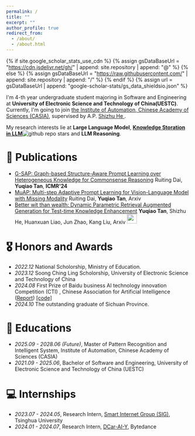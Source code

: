 ```yaml
---
permalink: /
title: ""
excerpt: ""
author_profile: true
redirect_from: 
  - /about/
  - /about.html
---
```


{% if site.google_scholar_stats_use_cdn %}
{% assign gsDataBaseUrl = "https://cdn.jsdelivr.net/gh/" | append: site.repository | append: "@" %}
{% else %}
{% assign gsDataBaseUrl = "https://raw.githubusercontent.com/" | append: site.repository | append: "/" %}
{% endif %}
{% assign url = gsDataBaseUrl | append: "google-scholar-stats/gs_data_shieldsio.json" %}

<span class='anchor' id='about-me'></span>

I'm 4-th year undergraduate student majoring in Software and Engineering at **University of Electronic Science and Technology of China(UESTC)**. Currently, I'm going to join  <a href="http://www.ia.cas.cn/">the Institute of Automation, Chinese Academy of Sciences (CASIA)</a>, supervised by A.P. <a href="https://heshizhu.github.io/">Shizhu He </a>.

My research interests lie at **Large Language Model**, **[Knowledge Storation in LLM](https://github.com/Trae1ounG/Awesome-Parametric-Knowledge-in-LLMs)**![github repo stars](https://img.shields.io/github/stars/Trae1ounG/Awesome-Parametric-Knowledge-in-LLMs) and **LLM Reasoning**.


<!-- # 🔥 News
- *2024.10*:  &nbsp;🎉🎉 I was selected as the outstanding graduate of Sichuan Province.
- *2024.09*: &nbsp;🎉🎉 I was admitted to join  the Institute of Automation, Chinese Academy of Sciences. My primary research focus will be on LLM. -->


# 📝 Publications 

<!-- <div class='paper-box'>
<!-- <div class='paper-box-image'><div><div class="badge">CVPR 2016</div><img src='images/500x300.png' alt="sym" width="100%"></div></div> -->
<!-- <div class='paper-box-text' markdown="1">
Waiting~
</div>
</div> --> 

- [G-SAP: Graph-based Structure-Aware Prompt Learning over Heterogeneous Knowledge for Commonsense Reasoning](https://dl.acm.org/doi/abs/10.1145/3652583.3658040) Ruiting Dai, **Yuqiao Tan**, **ICMR'24**
- [MuAP: Multi-step Adaptive Prompt Learning for Vision-Language Model with Missing Modality](https://arxiv.org/abs/2409.04693) Ruiting Dai, **Yuqiao Tan**, Arxiv
- [Better wit than wealth: Dynamic Parametric Retrieval Augmented Generation for Test-time Knowledge Enhancement](https://arxiv.org/abs/2503.23895) **Yuqiao Tan**, Shizhu He, Huanxuan Liao, Jun Zhao, Kang Liu, Arxiv  <a target="_self" href="https://github.com/Trae1ounG/DyPRAG"> <img style="height:20pt" src="https://img.shields.io/badge/-Code-pink?style=flat&logo=github"></a>

# 🎖 Honors and Awards
- *2022.12* National Scholorship, Ministry of Education.
- *2023.12* Soong Ching Ling Scholorship, University of Electronic Science and Technology of China
- *2024.08* First Prize of Baidu business AI technology innovation Competition (CTI) , Chinese Association for Artificial Intelligence (<a href="https://baijiahao.baidu.com/s?id=1808718087282135583&wfr=spider&for=pc&searchword=2024%E7%99%BE%E5%BA%A6%E6%90%9C%E7%B4%A2%E5%88%9B%E6%96%B0%E5%A4%A7%E8%B5%9B&sShare=2">Report</a>) [[code]](https://github.com/Trae1ounG/2024-BaiduAI-LLM-DSI)
- *2024.10* The outstanding graduate of Sichuan Province.

# 📖 Educations
- *2025.09 - 2028.06 (Future)*, Master of Pattern Recognition and Intelligent System, Institute of Automation, Chinese Academy of Sciences (CASIA)
- *2021.09 - 2025.06*, Bachelor of Software and Engineering, University of Electronic Science and Technology of China (UESTC)


# 💻 Internships
- *2023.07 - 2024.05*, Research Intern, <a href="https://smartinternet.group/">Smart Internet Group (SIG)</a>, Tsinghua University
- *2024.01 - 2024.07*, Research Intern, <a href="https://www.dongchedi.com/">DCar-AI-Y</a>, Bytedance
